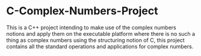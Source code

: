 # C-Complex-Numbers-Project
This is a C++ project intending to make use of the complex numbers notions and apply them on the executable platform where there is no such a thing as complex numbers using the structuring notion of C, this project contains all the standard operations and applications for complex numbers.
